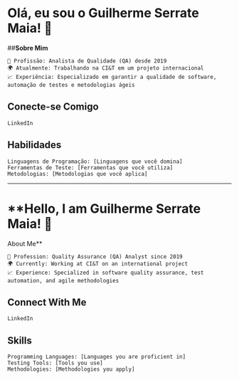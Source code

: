 # **Olá, eu sou o Guilherme Serrate Maia! 👋**
##**Sobre Mim**

    💼 Profissão: Analista de Qualidade (QA) desde 2019
    🌍 Atualmente: Trabalhando na CI&T em um projeto internacional
    📈 Experiência: Especializado em garantir a qualidade de software, automação de testes e metodologias ágeis

## **Conecte-se Comigo**

    LinkedIn

## **Habilidades**

    Linguagens de Programação: [Linguagens que você domina]
    Ferramentas de Teste: [Ferramentas que você utiliza]
    Metodologias: [Metodologias que você aplica]


---------------------------------------------------------------------------
# **Hello, I am Guilherme Serrate Maia! 👋
About Me**

    💼 Profession: Quality Assurance (QA) Analyst since 2019
    🌍 Currently: Working at CI&T on an international project
    📈 Experience: Specialized in software quality assurance, test automation, and agile methodologies

## **Connect With Me**

    LinkedIn

## **Skills**

    Programming Languages: [Languages you are proficient in]
    Testing Tools: [Tools you use]
    Methodologies: [Methodologies you apply]
